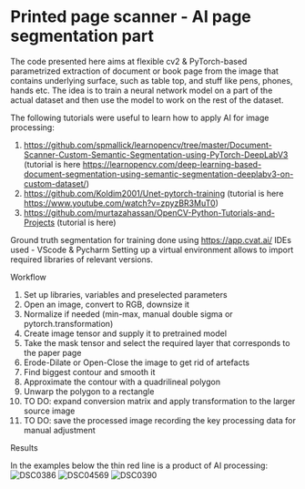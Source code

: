 # Printed page scanner - AI page segmentation part

The code presented here aims at flexible cv2 & PyTorch-based parametrized extraction of document or book page from the image that contains underlying surface, such as table top, and stuff like pens, phones, hands etc. The idea is to train a neural network model on a part of the actual dataset and then use the model to work on the rest of the dataset.

The following tutorials were useful to learn how to apply AI for image processing:
1. https://github.com/spmallick/learnopencv/tree/master/Document-Scanner-Custom-Semantic-Segmentation-using-PyTorch-DeepLabV3 (tutorial is here https://learnopencv.com/deep-learning-based-document-segmentation-using-semantic-segmentation-deeplabv3-on-custom-dataset/)
2. https://github.com/Koldim2001/Unet-pytorch-training (tutorial is here https://www.youtube.com/watch?v=zpyzBR3MuT0)
3. https://github.com/murtazahassan/OpenCV-Python-Tutorials-and-Projects (tutorial is here)

Ground truth segmentation for training done using https://app.cvat.ai/
IDEs used - VScode & Pycharm
Setting up a virtual environment allows to import required libraries of relevant versions.

Workflow

1. Set up libraries, variables and preselected parameters
2. Open an image, convert to RGB, downsize it
3. Normalize if needed (min-max, manual double sigma or pytorch.transformation)
4. Create image tensor and supply it to pretrained model
5. Take the mask tensor and select the required layer that corresponds to the paper page
6. Erode-Dilate or Open-Close the image to get rid of artefacts
7. Find biggest contour and smooth it
8. Approximate the contour with a quadrilineal polygon
9. Unwarp the polygon to a rectangle
10. TO DO: expand conversion matrix and apply transformation to the larger source image
11. TO DO: save the processed image recording the key processing data for manual adjustment

Results

In the examples below the thin red line is a product of AI processing:
![DSC0386](https://github.com/user-attachments/assets/17dc3688-1a01-4211-aa98-8ae650587e78)
![DSC04569](https://github.com/user-attachments/assets/d10e8cee-09ea-4dfc-8459-e7bea0cc9a5c)
![DSC0390](https://github.com/user-attachments/assets/a0db30cf-778f-46b7-a5f0-bbf3a455fea5)
